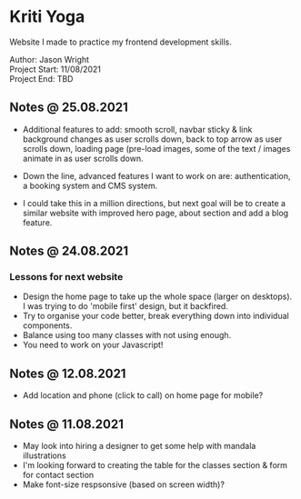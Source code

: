# Kriti Yoga
Website I made to practice my frontend development skills.

Author: Jason Wright  
Project Start: 11/08/2021  
Project End: TBD  

## Notes @ 25.08.2021
* Additional features to add: smooth scroll, navbar sticky & link background changes as user scrolls down, back to top arrow as user scrolls down, loading page (pre-load images, some of the text / images animate in as user scrolls down.

* Down the line, advanced features I want to work on are: authentication, a booking system and CMS system. 
* I could take this in a million directions, but next goal will be to create a similar website with improved hero page, about section and add a blog feature.

## Notes @ 24.08.2021
### Lessons for next website
* Design the home page to take up the whole space (larger on desktops). I was trying to do 'mobile first' design, but it backfired.
* Try to organise your code better, break everything down into individual components.
* Balance using too many classes with not using enough.
* You need to work on your Javascript!

## Notes @ 12.08.2021
* Add location and phone (click to call) on home page for mobile?

## Notes @ 11.08.2021
* May look into hiring a designer to get some help with mandala illustrations
* I'm looking forward to creating the table for the classes section & form for contact section
* Make font-size respsonsive (based on screen width)?